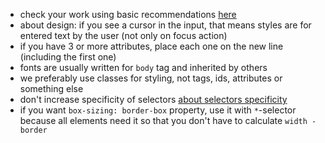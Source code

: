 - check your work using basic recommendations [here](https://github.com/mate-academy/layout_colored-blocks/blob/master/checklist.md)
- about design: if you see a cursor in the input, that means styles are for entered text by the user (not only on focus action)
- if you have 3 or more attributes, place each one on the new line (including the first one)
- fonts are usually written for `body` tag and inherited by others
- we preferably use classes for styling, not tags, ids, attributes or something else
- don't increase specificity of selectors [about selectors specificity](https://www.w3schools.com/css/css_specificity.asp)
- if you want `box-sizing: border-box` property, use it with `*`-selector because all elements need it so that you don't have to calculate `width - border`
